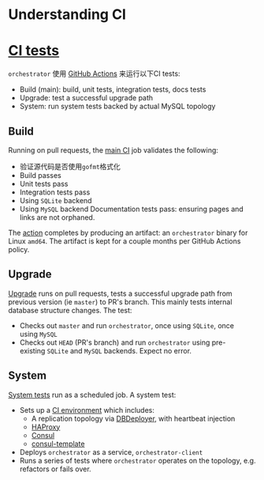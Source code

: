 # Understanding CI
# [CI tests](https://github.com/openark/orchestrator/blob/master/docs/ci.md)
`orchestrator` 使用 [GitHub Actions](https://help.github.com/en/actions) 来运行以下CI tests:

* Build (main): build, unit tests, integration tests, docs tests
* Upgrade: test a successful upgrade path
* System: run system tests backed by actual MySQL topology

## Build
Running on pull requests, the [main CI](https://github.com/openark/orchestrator/blob/master/.github/workflows/main.yml) job validates the following:

* 验证源代码是否使用`gofmt`格式化
* Build passes
* Unit tests pass
* Integration tests pass
* Using `SQLite` backend
* Using `MySQL` backend Documentation tests pass: ensuring pages and links are not orphaned.

The [action](https://github.com/openark/orchestrator/actions?query=workflow%3ACI) completes by producing an artifact: an `orchestrator` binary for Linux `amd64`. The artifact is kept for a couple months per GitHub Actions policy.

## Upgrade
[Upgrade](https://github.com/openark/orchestrator/blob/master/.github/workflows/upgrade.yml) runs on pull requests, tests a successful upgrade path from previous version (ie `master`) to PR's branch. This mainly tests internal database structure changes. The test:

* Checks out `master` and run `orchestrator`, once using `SQLite`, once using `MySQL`
* Checks out `HEAD` (PR's branch) and run `orchestrator` using pre-existing `SQLite` and `MySQL` backends. Expect no error.

## System
[System tests](https://github.com/openark/orchestrator/blob/master/.github/workflows/system.yml) run as a scheduled job. A system test:

* Sets up a [CI environment](https://github.com/openark/orchestrator-ci-env) which includes:
   * A replication topology via [DBDeployer](https://www.dbdeployer.com/), with heartbeat injection
   * [HAProxy](http://www.haproxy.org/)
   * [Consul](https://www.consul.io/)
   * [consul-template](https://github.com/hashicorp/consul-template)
* Deploys `orchestrator` as a service, `orchestrator-client`
* Runs a series of tests where `orchestrator` operates on the topology, e.g. refactors or fails over.